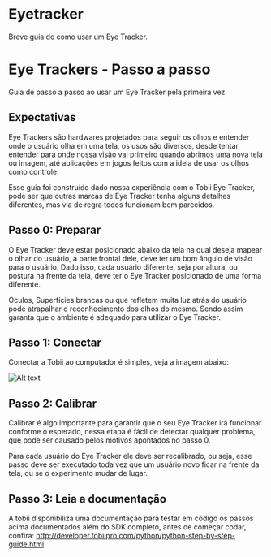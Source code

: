 # Eyetracker
Breve guia de como usar um Eye Tracker.

# Eye Trackers - Passo a passo

Guia de passo a passo ao usar um Eye Tracker pela primeira vez.

## Expectativas

Eye Trackers são hardwares projetados para seguir os olhos e entender onde o usuário olha em uma tela, os usos são diversos, desde tentar entender para onde nossa visão vai primeiro quando abrimos uma nova tela ou imagem, até aplicações em jogos feitos com a ideia de usar os olhos como controle.

Esse guia foi construído dado nossa experiência com o Tobii Eye Tracker, pode ser que outras marcas de Eye Tracker tenha alguns detalhes diferentes, mas via de regra todos funcionam bem parecidos.

## Passo 0: Preparar

O Eye Tracker deve estar posicionado abaixo da tela na qual deseja mapear o olhar do usuário, a parte frontal dele, deve ter um bom ângulo de visão para o usuário. Dado isso, cada usuário diferente, seja por altura, ou postura na frente da tela, deve ter o Eye Tracker posicionado de uma forma diferente.

Óculos, Superfícies brancas  ou que refletem muita luz atrás do usuário pode atrapalhar o  reconhecimento dos olhos do mesmo. Sendo assim garanta que o ambiente é adequado para utilizar o Eye Tracker. 

## Passo 1: Conectar

Conectar a Tobii ao computador é simples, veja a imagem abaixo:


![Alt text](https://www.tobiipro.com/imagevault/publishedmedia/dj1mb84g0v04c1x15hp2/Non_Standard_screen_setup.jpg)

## Passo 2: Calibrar

Calibrar é algo importante para garantir que o seu Eye Tracker irá funcionar conforme o esperado, nessa etapa é fácil de detectar qualquer problema, que pode ser causado pelos motivos apontados no passo 0.

Para cada usuário do Eye Tracker ele deve ser recalibrado, ou seja, esse passo deve ser executado toda vez que um usuário novo ficar na frente da tela, ou se o experimento mudar de lugar.

## Passo 3: Leia a documentação

A tobii disponibiliza uma documentação para testar em código os passos acima documentados além do SDK completo, antes de começar codar, confira: http://developer.tobiipro.com/python/python-step-by-step-guide.html
